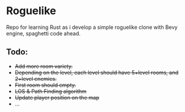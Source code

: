 # Roguelike
Repo for learning Rust as i develop a simple roguelike clone with Bevy engine, spaghetti code ahead.
## Todo:
* ~~Add more room variety.~~
* ~~Depending on the level, each level should have 5+level rooms, and 2+level enemies.~~
* ~~First room should empty.~~
* ~~LOS & Path Finding algorithm~~
* ~~Update player position on the map~~
* ...